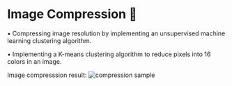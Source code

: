 # Image Compression :wrench:
•	Compressing image resolution by implementing an unsupervised machine learning clustering algorithm.

•	Implementing a K-means clustering algorithm to reduce pixels into 16 colors in an image. 

Image compresssion result: 
![compression sample]()

